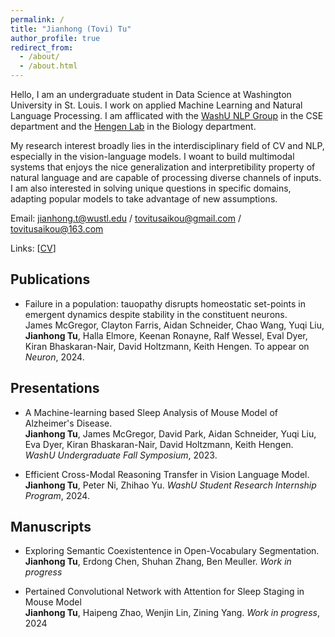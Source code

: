 ```yaml
---
permalink: /
title: "Jianhong (Tovi) Tu"
author_profile: true
redirect_from: 
  - /about/
  - /about.html
---
```


Hello, I am an undergraduate student in Data Science at Washington University in St. Louis. I work on applied Machine Learning and Natural Language Processing. I am afflicated with the [WashU NLP Group](https://nlp.wustl.edu/) in the CSE department and the [Hengen Lab](https://hengenlab.org/) in the Biology department. 

My research interest broadly lies in the interdisciplinary field of CV and NLP, especially in the vision-language models. I woant to build multimodal systems that enjoys the nice generalization and interpretibility property of natural language and are capable of processing diverse channels of inputs. I am also interested in solving unique questions in specific domains, adapting popular models to take advantage of new assumptions. 

Email: <jianhong.t@wustl.edu> / <tovitusaikou@gmail.com> / <tovitusaikou@163.com>

Links: [[CV](/files/cv.pdf)]

**Publications**
----------------------
* <a href="https://pubmed.ncbi.nlm.nih.gov/37732214/" style="text-decoration:none;">Failure in a population: tauopathy disrupts homeostatic set-points in emergent dynamics despite stability in the constituent neurons.</a> \
James McGregor, Clayton Farris, Aidan Schneider, Chao Wang, Yuqi Liu, **Jianhong Tu**, Halla Elmore, Keenan Ronayne, Ralf Wessel, Eval Dyer, Kiran Bhaskaran-Nair, David Holtzmann, Keith Hengen. To appear on *Neuron*, 2024.


**Presentations**
----------------------
* <a href="https://symposium.foragerone.com/fall-2023-undergraduate-research-symposium/presentations/59544" style="text-decoration:none;"> A Machine-learning based Sleep Analysis of Mouse Model of Alzheimer's Disease. </a> \
**Jianhong Tu**, James McGregor, David Park, Aidan Schneider, Yuqi Liu, Eva Dyer, Kiran Bhaskaran-Nair, David Holtzmann, Keith Hengen. *WashU Undergraduate Fall Symposium*, 2023. 

* <a href="https://docs.google.com/presentation/d/17qyQdXOnTh-rofwLUjPxmlfd1Ko2iKPMyuTb7Jgug3M/edit?usp=sharing" style="text-decoration:none;"> Efficient Cross-Modal Reasoning Transfer in Vision Language Model.</a> \
**Jianhong Tu**, Peter Ni, Zhihao Yu. *WashU Student Research Internship Program*, 2024.

**Manuscripts**
----------------------
* Exploring Semantic Coexistentence in Open-Vocabulary Segmentation. \
**Jianhong Tu**, Erdong Chen, Shuhan Zhang, Ben Meuller. *Work in progress*

* Pertained Convolutional Network with Attention for Sleep Staging in Mouse Model \
**Jianhong Tu**, Haipeng Zhao, Wenjin Lin, Zining Yang. *Work in progress*, 2024